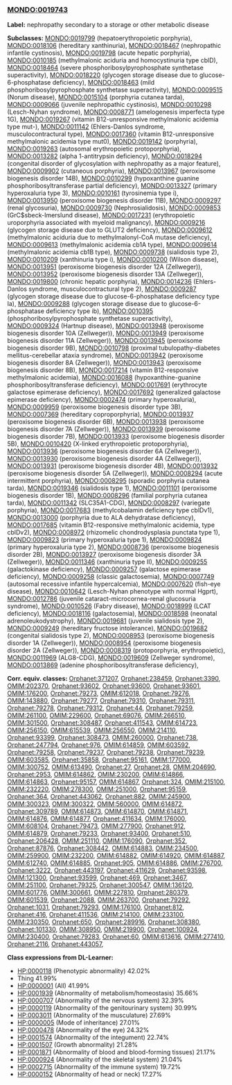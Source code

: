 
### [MONDO:0019743](http://purl.obolibrary.org/obo/MONDO_0019743)
**Label:** nephropathy secondary to a storage or other metabolic disease

**Subclasses:** [MONDO:0019799](http://purl.obolibrary.org/obo/MONDO_0019799) (hepatoerythropoietic porphyria), [MONDO:0018106](http://purl.obolibrary.org/obo/MONDO_0018106) (hereditary xanthinuria), [MONDO:0018467](http://purl.obolibrary.org/obo/MONDO_0018467) (nephropathic infantile cystinosis), [MONDO:0019798](http://purl.obolibrary.org/obo/MONDO_0019798) (acute hepatic porphyria), [MONDO:0010185](http://purl.obolibrary.org/obo/MONDO_0010185) (methylmalonic aciduria and homocystinuria type cblD), [MONDO:0018464](http://purl.obolibrary.org/obo/MONDO_0018464) (severe phosphoribosylpyrophosphate synthetase superactivity), [MONDO:0018220](http://purl.obolibrary.org/obo/MONDO_0018220) (glycogen storage disease due to glucose-6-phosphatase deficiency), [MONDO:0018463](http://purl.obolibrary.org/obo/MONDO_0018463) (mild phosphoribosylpyrophosphate synthetase superactivity), [MONDO:0009515](http://purl.obolibrary.org/obo/MONDO_0009515) (Norum disease), [MONDO:0015104](http://purl.obolibrary.org/obo/MONDO_0015104) (porphyria cutanea tarda), [MONDO:0009066](http://purl.obolibrary.org/obo/MONDO_0009066) (juvenile nephropathic cystinosis), [MONDO:0010298](http://purl.obolibrary.org/obo/MONDO_0010298) (Lesch-Nyhan syndrome), [MONDO:0008771](http://purl.obolibrary.org/obo/MONDO_0008771) (amelogenesis imperfecta type 1G), [MONDO:0019267](http://purl.obolibrary.org/obo/MONDO_0019267) (vitamin B12-unresponsive methylmalonic acidemia type mut-), [MONDO:0011142](http://purl.obolibrary.org/obo/MONDO_0011142) (Ehlers-Danlos syndrome, musculocontractural type), [MONDO:0017360](http://purl.obolibrary.org/obo/MONDO_0017360) (vitamin B12-unresponsive methylmalonic acidemia type mut0), [MONDO:0019142](http://purl.obolibrary.org/obo/MONDO_0019142) (porphyria), [MONDO:0019263](http://purl.obolibrary.org/obo/MONDO_0019263) (autosomal erythropoietic protoporphyria), [MONDO:0013282](http://purl.obolibrary.org/obo/MONDO_0013282) (alpha 1-antitrypsin deficiency), [MONDO:0018294](http://purl.obolibrary.org/obo/MONDO_0018294) (congenital disorder of glycosylation with nephropathy as a major feature), [MONDO:0009902](http://purl.obolibrary.org/obo/MONDO_0009902) (cutaneous porphyria), [MONDO:0013967](http://purl.obolibrary.org/obo/MONDO_0013967) (peroxisome biogenesis disorder 14B), [MONDO:0010299](http://purl.obolibrary.org/obo/MONDO_0010299) (hypoxanthine guanine phosphoribosyltransferase partial deficiency), [MONDO:0013327](http://purl.obolibrary.org/obo/MONDO_0013327) (primary hyperoxaluria type 3), [MONDO:0010161](http://purl.obolibrary.org/obo/MONDO_0010161) (tyrosinemia type i), [MONDO:0013950](http://purl.obolibrary.org/obo/MONDO_0013950) (peroxisome biogenesis disorder 11B), [MONDO:0009297](http://purl.obolibrary.org/obo/MONDO_0009297) (renal glycosuria), [MONDO:0009730](http://purl.obolibrary.org/obo/MONDO_0009730) (Nephrosialidosis), [MONDO:0009853](http://purl.obolibrary.org/obo/MONDO_0009853) (GrC$sbeck-Imerslund disease), [MONDO:0017231](http://purl.obolibrary.org/obo/MONDO_0017231) (erythropoietic uroporphyria associated with myeloid malignancy), [MONDO:0009216](http://purl.obolibrary.org/obo/MONDO_0009216) (glycogen storage disease due to GLUT2 deficiency), [MONDO:0009612](http://purl.obolibrary.org/obo/MONDO_0009612) (methylmalonic aciduria due to methylmalonyl-CoA mutase deficiency), [MONDO:0009613](http://purl.obolibrary.org/obo/MONDO_0009613) (methylmalonic acidemia cb1A type), [MONDO:0009614](http://purl.obolibrary.org/obo/MONDO_0009614) (methylmalonic acidemia cb1B type), [MONDO:0009738](http://purl.obolibrary.org/obo/MONDO_0009738) (sialidosis type 2), [MONDO:0010209](http://purl.obolibrary.org/obo/MONDO_0010209) (xanthinuria type i), [MONDO:0010200](http://purl.obolibrary.org/obo/MONDO_0010200) (Wilson disease), [MONDO:0013951](http://purl.obolibrary.org/obo/MONDO_0013951) (peroxisome biogenesis disorder 12A (Zellweger)), [MONDO:0013952](http://purl.obolibrary.org/obo/MONDO_0013952) (peroxisome biogenesis disorder 13A (Zellweger)), [MONDO:0019800](http://purl.obolibrary.org/obo/MONDO_0019800) (chronic hepatic porphyria), [MONDO:0014236](http://purl.obolibrary.org/obo/MONDO_0014236) (Ehlers-Danlos syndrome, musculocontractural type 2), [MONDO:0009287](http://purl.obolibrary.org/obo/MONDO_0009287) (glycogen storage disease due to glucose-6-phosphatase deficiency type Ia), [MONDO:0009288](http://purl.obolibrary.org/obo/MONDO_0009288) (glycogen storage disease due to glucose-6-phosphatase deficiency type ib), [MONDO:0010395](http://purl.obolibrary.org/obo/MONDO_0010395) (phosphoribosylpyrophosphate synthetase superactivity), [MONDO:0009324](http://purl.obolibrary.org/obo/MONDO_0009324) (Hartnup disease), [MONDO:0013948](http://purl.obolibrary.org/obo/MONDO_0013948) (peroxisome biogenesis disorder 10A (Zellweger)), [MONDO:0013949](http://purl.obolibrary.org/obo/MONDO_0013949) (peroxisome biogenesis disorder 11A (Zellweger)), [MONDO:0013945](http://purl.obolibrary.org/obo/MONDO_0013945) (peroxisome biogenesis disorder 9B), [MONDO:0010798](http://purl.obolibrary.org/obo/MONDO_0010798) (proximal tubulopathy-diabetes mellitus-cerebellar ataxia syndrome), [MONDO:0013942](http://purl.obolibrary.org/obo/MONDO_0013942) (peroxisome biogenesis disorder 8A (Zellweger)), [MONDO:0013943](http://purl.obolibrary.org/obo/MONDO_0013943) (peroxisome biogenesis disorder 8B), [MONDO:0017214](http://purl.obolibrary.org/obo/MONDO_0017214) (vitamin B12-responsive methylmalonic acidemia), [MONDO:0016088](http://purl.obolibrary.org/obo/MONDO_0016088) (hypoxanthine-guanine phosphoribosyltransferase deficiency), [MONDO:0017691](http://purl.obolibrary.org/obo/MONDO_0017691) (erythrocyte galactose epimerase deficiency), [MONDO:0017692](http://purl.obolibrary.org/obo/MONDO_0017692) (generalized galactose epimerase deficiency), [MONDO:0002474](http://purl.obolibrary.org/obo/MONDO_0002474) (primary hyperoxaluria), [MONDO:0009959](http://purl.obolibrary.org/obo/MONDO_0009959) (peroxisome biogenesis disorder type 3B), [MONDO:0007369](http://purl.obolibrary.org/obo/MONDO_0007369) (hereditary coproporphyria), [MONDO:0013937](http://purl.obolibrary.org/obo/MONDO_0013937) (peroxisome biogenesis disorder 6B), [MONDO:0013938](http://purl.obolibrary.org/obo/MONDO_0013938) (peroxisome biogenesis disorder 7A (Zellweger)), [MONDO:0013939](http://purl.obolibrary.org/obo/MONDO_0013939) (peroxisome biogenesis disorder 7B), [MONDO:0013933](http://purl.obolibrary.org/obo/MONDO_0013933) (peroxisome biogenesis disorder 5B), [MONDO:0010420](http://purl.obolibrary.org/obo/MONDO_0010420) (X-linked erythropoietic protoporphyria), [MONDO:0013936](http://purl.obolibrary.org/obo/MONDO_0013936) (peroxisome biogenesis disorder 6A (Zellweger)), [MONDO:0013930](http://purl.obolibrary.org/obo/MONDO_0013930) (peroxisome biogenesis disorder 4A (Zellweger)), [MONDO:0013931](http://purl.obolibrary.org/obo/MONDO_0013931) (peroxisome biogenesis disorder 4B), [MONDO:0013932](http://purl.obolibrary.org/obo/MONDO_0013932) (peroxisome biogenesis disorder 5A (Zellweger)), [MONDO:0008294](http://purl.obolibrary.org/obo/MONDO_0008294) (acute intermittent porphyria), [MONDO:0008295](http://purl.obolibrary.org/obo/MONDO_0008295) (sporadic porphyria cutanea tarda), [MONDO:0019346](http://purl.obolibrary.org/obo/MONDO_0019346) (sialidosis type 1), [MONDO:0011101](http://purl.obolibrary.org/obo/MONDO_0011101) (peroxisome biogenesis disorder 1B), [MONDO:0008296](http://purl.obolibrary.org/obo/MONDO_0008296) (familial porphyria cutanea tarda), [MONDO:0011342](http://purl.obolibrary.org/obo/MONDO_0011342) (SLC35A1-CDG), [MONDO:0008297](http://purl.obolibrary.org/obo/MONDO_0008297) (variegate porphyria), [MONDO:0017683](http://purl.obolibrary.org/obo/MONDO_0017683) (methylcobalamin deficiency type cblDv1), [MONDO:0013000](http://purl.obolibrary.org/obo/MONDO_0013000) (porphyria due to ALA dehydratase deficiency), [MONDO:0017685](http://purl.obolibrary.org/obo/MONDO_0017685) (vitamin B12-responsive methylmalonic acidemia, type cblDv2), [MONDO:0008972](http://purl.obolibrary.org/obo/MONDO_0008972) (rhizomelic chondrodysplasia punctata type 1), [MONDO:0009823](http://purl.obolibrary.org/obo/MONDO_0009823) (primary hyperoxaluria type 1), [MONDO:0009824](http://purl.obolibrary.org/obo/MONDO_0009824) (primary hyperoxaluria type 2), [MONDO:0008736](http://purl.obolibrary.org/obo/MONDO_0008736) (peroxisome biogenesis disorder 2B), [MONDO:0013927](http://purl.obolibrary.org/obo/MONDO_0013927) (peroxisome biogenesis disorder 3A (Zellweger)), [MONDO:0011346](http://purl.obolibrary.org/obo/MONDO_0011346) (xanthinuria type II), [MONDO:0009255](http://purl.obolibrary.org/obo/MONDO_0009255) (galactokinase deficiency), [MONDO:0009257](http://purl.obolibrary.org/obo/MONDO_0009257) (galactose epimerase deficiency), [MONDO:0009258](http://purl.obolibrary.org/obo/MONDO_0009258) (classic galactosemia), [MONDO:0007749](http://purl.obolibrary.org/obo/MONDO_0007749) (autosomal recessive infantile hypercalcemia), [MONDO:0007620](http://purl.obolibrary.org/obo/MONDO_0007620) (fish-eye disease), [MONDO:0010642](http://purl.obolibrary.org/obo/MONDO_0010642) (Lesch-Nyhan phenotype with normal Hgprt), [MONDO:0012786](http://purl.obolibrary.org/obo/MONDO_0012786) (juvenile cataract-microcornea-renal glucosuria syndrome), [MONDO:0010526](http://purl.obolibrary.org/obo/MONDO_0010526) (Fabry disease), [MONDO:0018999](http://purl.obolibrary.org/obo/MONDO_0018999) (LCAT deficiency), [MONDO:0018116](http://purl.obolibrary.org/obo/MONDO_0018116) (galactosemia), [MONDO:0018598](http://purl.obolibrary.org/obo/MONDO_0018598) (neonatal adrenoleukodystrophy), [MONDO:0019681](http://purl.obolibrary.org/obo/MONDO_0019681) (juvenile sialidosis type 2), [MONDO:0009249](http://purl.obolibrary.org/obo/MONDO_0009249) (hereditary fructose intolerance), [MONDO:0019682](http://purl.obolibrary.org/obo/MONDO_0019682) (congenital sialidosis type 2), [MONDO:0008953](http://purl.obolibrary.org/obo/MONDO_0008953) (peroxisome biogenesis disorder 1A (Zellweger)), [MONDO:0008954](http://purl.obolibrary.org/obo/MONDO_0008954) (peroxisome biogenesis disorder 2A (Zellweger)), [MONDO:0008319](http://purl.obolibrary.org/obo/MONDO_0008319) (protoporphyria, erythropoietic), [MONDO:0011969](http://purl.obolibrary.org/obo/MONDO_0011969) (ALG8-CDG), [MONDO:0019609](http://purl.obolibrary.org/obo/MONDO_0019609) (Zellweger syndrome), [MONDO:0013869](http://purl.obolibrary.org/obo/MONDO_0013869) (adenine phosphoribosyltransferase deficiency), 

**Corr. equiv. classes:** [Orphanet:371207](http://www.orpha.net/ORDO/Orphanet_371207), [Orphanet:238459](http://www.orpha.net/ORDO/Orphanet_238459), [Orphanet:3390](http://www.orpha.net/ORDO/Orphanet_3390), [OMIM:202370](http://purl.obolibrary.org/obo/OMIM_202370), [Orphanet:93602](http://www.orpha.net/ORDO/Orphanet_93602), [Orphanet:93600](http://www.orpha.net/ORDO/Orphanet_93600), [Orphanet:93601](http://www.orpha.net/ORDO/Orphanet_93601), [OMIM:176200](http://purl.obolibrary.org/obo/OMIM_176200), [Orphanet:79273](http://www.orpha.net/ORDO/Orphanet_79273), [OMIM:612018](http://purl.obolibrary.org/obo/OMIM_612018), [Orphanet:79276](http://www.orpha.net/ORDO/Orphanet_79276), [OMIM:143880](http://purl.obolibrary.org/obo/OMIM_143880), [Orphanet:79277](http://www.orpha.net/ORDO/Orphanet_79277), [Orphanet:79310](http://www.orpha.net/ORDO/Orphanet_79310), [Orphanet:79311](http://www.orpha.net/ORDO/Orphanet_79311), [Orphanet:79278](http://www.orpha.net/ORDO/Orphanet_79278), [Orphanet:79312](http://www.orpha.net/ORDO/Orphanet_79312), [Orphanet:44](http://www.orpha.net/ORDO/Orphanet_44), [Orphanet:79259](http://www.orpha.net/ORDO/Orphanet_79259), [OMIM:261100](http://purl.obolibrary.org/obo/OMIM_261100), [OMIM:229600](http://purl.obolibrary.org/obo/OMIM_229600), [Orphanet:69076](http://www.orpha.net/ORDO/Orphanet_69076), [OMIM:266510](http://purl.obolibrary.org/obo/OMIM_266510), [OMIM:301500](http://purl.obolibrary.org/obo/OMIM_301500), [Orphanet:308487](http://www.orpha.net/ORDO/Orphanet_308487), [Orphanet:411543](http://www.orpha.net/ORDO/Orphanet_411543), [OMIM:614723](http://purl.obolibrary.org/obo/OMIM_614723), [OMIM:256150](http://purl.obolibrary.org/obo/OMIM_256150), [OMIM:615539](http://purl.obolibrary.org/obo/OMIM_615539), [OMIM:256550](http://purl.obolibrary.org/obo/OMIM_256550), [OMIM:214110](http://purl.obolibrary.org/obo/OMIM_214110), [Orphanet:93399](http://www.orpha.net/ORDO/Orphanet_93399), [Orphanet:308473](http://www.orpha.net/ORDO/Orphanet_308473), [OMIM:260000](http://purl.obolibrary.org/obo/OMIM_260000), [Orphanet:738](http://www.orpha.net/ORDO/Orphanet_738), [Orphanet:247794](http://www.orpha.net/ORDO/Orphanet_247794), [Orphanet:976](http://www.orpha.net/ORDO/Orphanet_976), [OMIM:614859](http://purl.obolibrary.org/obo/OMIM_614859), [OMIM:603592](http://purl.obolibrary.org/obo/OMIM_603592), [Orphanet:79258](http://www.orpha.net/ORDO/Orphanet_79258), [Orphanet:79237](http://www.orpha.net/ORDO/Orphanet_79237), [Orphanet:79238](http://www.orpha.net/ORDO/Orphanet_79238), [Orphanet:79239](http://www.orpha.net/ORDO/Orphanet_79239), [OMIM:603585](http://purl.obolibrary.org/obo/OMIM_603585), [Orphanet:35858](http://www.orpha.net/ORDO/Orphanet_35858), [Orphanet:95161](http://www.orpha.net/ORDO/Orphanet_95161), [OMIM:177000](http://purl.obolibrary.org/obo/OMIM_177000), [OMIM:300752](http://purl.obolibrary.org/obo/OMIM_300752), [OMIM:613490](http://purl.obolibrary.org/obo/OMIM_613490), [Orphanet:27](http://www.orpha.net/ORDO/Orphanet_27), [Orphanet:28](http://www.orpha.net/ORDO/Orphanet_28), [OMIM:204690](http://purl.obolibrary.org/obo/OMIM_204690), [Orphanet:2953](http://www.orpha.net/ORDO/Orphanet_2953), [OMIM:614862](http://purl.obolibrary.org/obo/OMIM_614862), [OMIM:230200](http://purl.obolibrary.org/obo/OMIM_230200), [OMIM:614866](http://purl.obolibrary.org/obo/OMIM_614866), [OMIM:614863](http://purl.obolibrary.org/obo/OMIM_614863), [Orphanet:95157](http://www.orpha.net/ORDO/Orphanet_95157), [OMIM:614867](http://purl.obolibrary.org/obo/OMIM_614867), [Orphanet:324](http://www.orpha.net/ORDO/Orphanet_324), [OMIM:215100](http://purl.obolibrary.org/obo/OMIM_215100), [OMIM:232220](http://purl.obolibrary.org/obo/OMIM_232220), [OMIM:278300](http://purl.obolibrary.org/obo/OMIM_278300), [OMIM:251000](http://purl.obolibrary.org/obo/OMIM_251000), [Orphanet:95159](http://www.orpha.net/ORDO/Orphanet_95159), [Orphanet:364](http://www.orpha.net/ORDO/Orphanet_364), [Orphanet:443062](http://www.orpha.net/ORDO/Orphanet_443062), [Orphanet:882](http://www.orpha.net/ORDO/Orphanet_882), [OMIM:245900](http://purl.obolibrary.org/obo/OMIM_245900), [OMIM:300323](http://purl.obolibrary.org/obo/OMIM_300323), [OMIM:300322](http://purl.obolibrary.org/obo/OMIM_300322), [OMIM:560000](http://purl.obolibrary.org/obo/OMIM_560000), [OMIM:614872](http://purl.obolibrary.org/obo/OMIM_614872), [Orphanet:309789](http://www.orpha.net/ORDO/Orphanet_309789), [OMIM:614873](http://purl.obolibrary.org/obo/OMIM_614873), [OMIM:614870](http://purl.obolibrary.org/obo/OMIM_614870), [OMIM:614871](http://purl.obolibrary.org/obo/OMIM_614871), [OMIM:614876](http://purl.obolibrary.org/obo/OMIM_614876), [OMIM:614877](http://purl.obolibrary.org/obo/OMIM_614877), [Orphanet:411634](http://www.orpha.net/ORDO/Orphanet_411634), [OMIM:176000](http://purl.obolibrary.org/obo/OMIM_176000), [OMIM:608104](http://purl.obolibrary.org/obo/OMIM_608104), [Orphanet:79473](http://www.orpha.net/ORDO/Orphanet_79473), [OMIM:277900](http://purl.obolibrary.org/obo/OMIM_277900), [Orphanet:912](http://www.orpha.net/ORDO/Orphanet_912), [OMIM:614879](http://purl.obolibrary.org/obo/OMIM_614879), [Orphanet:79233](http://www.orpha.net/ORDO/Orphanet_79233), [Orphanet:93400](http://www.orpha.net/ORDO/Orphanet_93400), [Orphanet:510](http://www.orpha.net/ORDO/Orphanet_510), [Orphanet:206428](http://www.orpha.net/ORDO/Orphanet_206428), [OMIM:251110](http://purl.obolibrary.org/obo/OMIM_251110), [OMIM:176090](http://purl.obolibrary.org/obo/OMIM_176090), [Orphanet:352](http://www.orpha.net/ORDO/Orphanet_352), [Orphanet:87876](http://www.orpha.net/ORDO/Orphanet_87876), [Orphanet:308442](http://www.orpha.net/ORDO/Orphanet_308442), [OMIM:614883](http://purl.obolibrary.org/obo/OMIM_614883), [OMIM:234500](http://purl.obolibrary.org/obo/OMIM_234500), [OMIM:259900](http://purl.obolibrary.org/obo/OMIM_259900), [OMIM:232200](http://purl.obolibrary.org/obo/OMIM_232200), [OMIM:614882](http://purl.obolibrary.org/obo/OMIM_614882), [OMIM:614920](http://purl.obolibrary.org/obo/OMIM_614920), [OMIM:614887](http://purl.obolibrary.org/obo/OMIM_614887), [OMIM:612740](http://purl.obolibrary.org/obo/OMIM_612740), [OMIM:614885](http://purl.obolibrary.org/obo/OMIM_614885), [Orphanet:905](http://www.orpha.net/ORDO/Orphanet_905), [OMIM:614886](http://purl.obolibrary.org/obo/OMIM_614886), [OMIM:276700](http://purl.obolibrary.org/obo/OMIM_276700), [Orphanet:3222](http://www.orpha.net/ORDO/Orphanet_3222), [Orphanet:443197](http://www.orpha.net/ORDO/Orphanet_443197), [Orphanet:411629](http://www.orpha.net/ORDO/Orphanet_411629), [Orphanet:93598](http://www.orpha.net/ORDO/Orphanet_93598), [OMIM:121300](http://purl.obolibrary.org/obo/OMIM_121300), [Orphanet:93599](http://www.orpha.net/ORDO/Orphanet_93599), [Orphanet:469](http://www.orpha.net/ORDO/Orphanet_469), [Orphanet:3467](http://www.orpha.net/ORDO/Orphanet_3467), [OMIM:251100](http://purl.obolibrary.org/obo/OMIM_251100), [Orphanet:79325](http://www.orpha.net/ORDO/Orphanet_79325), [Orphanet:300547](http://www.orpha.net/ORDO/Orphanet_300547), [OMIM:136120](http://purl.obolibrary.org/obo/OMIM_136120), [OMIM:601776](http://purl.obolibrary.org/obo/OMIM_601776), [OMIM:300661](http://purl.obolibrary.org/obo/OMIM_300661), [OMIM:227810](http://purl.obolibrary.org/obo/OMIM_227810), [Orphanet:280379](http://www.orpha.net/ORDO/Orphanet_280379), [OMIM:601539](http://purl.obolibrary.org/obo/OMIM_601539), [Orphanet:2088](http://www.orpha.net/ORDO/Orphanet_2088), [OMIM:263700](http://purl.obolibrary.org/obo/OMIM_263700), [Orphanet:79292](http://www.orpha.net/ORDO/Orphanet_79292), [Orphanet:1031](http://www.orpha.net/ORDO/Orphanet_1031), [Orphanet:79293](http://www.orpha.net/ORDO/Orphanet_79293), [OMIM:176100](http://purl.obolibrary.org/obo/OMIM_176100), [Orphanet:812](http://www.orpha.net/ORDO/Orphanet_812), [Orphanet:416](http://www.orpha.net/ORDO/Orphanet_416), [Orphanet:411536](http://www.orpha.net/ORDO/Orphanet_411536), [OMIM:214100](http://purl.obolibrary.org/obo/OMIM_214100), [OMIM:233100](http://purl.obolibrary.org/obo/OMIM_233100), [OMIM:230350](http://purl.obolibrary.org/obo/OMIM_230350), [Orphanet:650](http://www.orpha.net/ORDO/Orphanet_650), [Orphanet:289916](http://www.orpha.net/ORDO/Orphanet_289916), [Orphanet:308380](http://www.orpha.net/ORDO/Orphanet_308380), [Orphanet:101330](http://www.orpha.net/ORDO/Orphanet_101330), [OMIM:308950](http://purl.obolibrary.org/obo/OMIM_308950), [OMIM:219900](http://purl.obolibrary.org/obo/OMIM_219900), [Orphanet:100924](http://www.orpha.net/ORDO/Orphanet_100924), [OMIM:230400](http://purl.obolibrary.org/obo/OMIM_230400), [Orphanet:79283](http://www.orpha.net/ORDO/Orphanet_79283), [Orphanet:60](http://www.orpha.net/ORDO/Orphanet_60), [OMIM:613616](http://purl.obolibrary.org/obo/OMIM_613616), [OMIM:277410](http://purl.obolibrary.org/obo/OMIM_277410), [Orphanet:2116](http://www.orpha.net/ORDO/Orphanet_2116), [Orphanet:443057](http://www.orpha.net/ORDO/Orphanet_443057), 

**Class expressions from DL-Learner:**

- [HP:0000118](http://purl.obolibrary.org/obo/HP_0000118) (Phenotypic abnormality) 42.02%
- Thing 41.99%
- [HP:0000001](http://purl.obolibrary.org/obo/HP_0000001) (All) 41.99%
- [HP:0001939](http://purl.obolibrary.org/obo/HP_0001939) (Abnormality of metabolism/homeostasis) 35.66%
- [HP:0000707](http://purl.obolibrary.org/obo/HP_0000707) (Abnormality of the nervous system) 32.39%
- [HP:0000119](http://purl.obolibrary.org/obo/HP_0000119) (Abnormality of the genitourinary system) 30.99%
- [HP:0003011](http://purl.obolibrary.org/obo/HP_0003011) (Abnormality of the musculature) 27.69%
- [HP:0000005](http://purl.obolibrary.org/obo/HP_0000005) (Mode of inheritance) 27.01%
- [HP:0000478](http://purl.obolibrary.org/obo/HP_0000478) (Abnormality of the eye) 24.32%
- [HP:0001574](http://purl.obolibrary.org/obo/HP_0001574) (Abnormality of the integument) 22.74%
- [HP:0001507](http://purl.obolibrary.org/obo/HP_0001507) (Growth abnormality) 21.28%
- [HP:0001871](http://purl.obolibrary.org/obo/HP_0001871) (Abnormality of blood and blood-forming tissues) 21.17%
- [HP:0000924](http://purl.obolibrary.org/obo/HP_0000924) (Abnormality of the skeletal system) 21.04%
- [HP:0002715](http://purl.obolibrary.org/obo/HP_0002715) (Abnormality of the immune system) 19.72%
- [HP:0000152](http://purl.obolibrary.org/obo/HP_0000152) (Abnormality of head or neck) 17.27%


